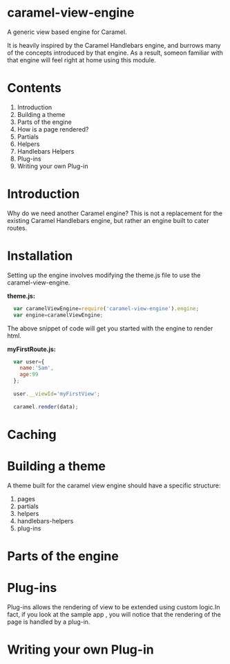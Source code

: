 caramel-view-engine
===================

A generic view based engine for Caramel.

It is heavily inspired by the Caramel Handlebars engine, and burrows many of the concepts introduced by that engine. As a result, someon familiar with that engine will feel right at home using this module. 

Contents
========
1. Introduction
2. Building a theme
2. Parts of the engine
3. How is a page rendered?
4. Partials
5. Helpers
6. Handlebars Helpers
7. Plug-ins
8. Writing your own Plug-in

Introduction
============
Why do we need another Caramel engine? This is not a replacement for the existing Caramel Handlebars engine, but rather an engine built to cater routes.

Installation
============
Setting up the engine involves modifying the theme.js file to use the caramel-view-engine.

**theme.js:**
```javascript
  var caramelViewEngine=require('caramel-view-engine').engine;
  var engine=caramelViewEngine;
```

The above snippet of code will get you started with the engine to render html. 

**myFirstRoute.js:**
```javascript
  var user={
    name:'Sam',
    age:99
  };
  
  user.__viewId='myFirstView';
  
  caramel.render(data);
```

 

Caching
=======



Building a theme
================
A theme built for the caramel view engine should have a specific structure:

1. pages
2. partials
3. helpers
4. handlebars-helpers 
5. plug-ins


Parts of the engine
===================

Plug-ins
========
Plug-ins allows the rendering of view to be extended using custom logic.In fact, if you look at the sample app , you will notice that the rendering of the page is handled by a plug-in.

Writing your own Plug-in
========================



